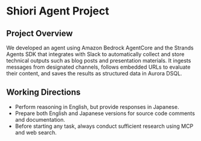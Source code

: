 # Shiori Agent Project

## Project Overview

We developed an agent using Amazon Bedrock AgentCore and the Strands Agents SDK that integrates with Slack to automatically collect and store technical outputs such as blog posts and presentation materials. It ingests messages from designated channels, follows embedded URLs to evaluate their content, and saves the results as structured data in Aurora DSQL.

## Working Directions

* Perform reasoning in English, but provide responses in Japanese.
* Prepare both English and Japanese versions for source code comments and documentation.
* Before starting any task, always conduct sufficient research using MCP and web search.
